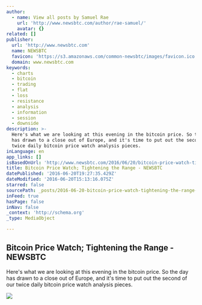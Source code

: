 ```yaml
---
author:
  - name: View all posts by Samuel Rae
    url: 'http://www.newsbtc.com/author/rae-samuel/'
    avatar: {}
related: []
publisher:
  url: 'http://www.newsbtc.com'
  name: NEWSBTC
  favicon: 'https://s3.amazonaws.com/common-newsbtc/images/favicon.ico'
  domain: www.newsbtc.com
keywords:
  - charts
  - bitcoin
  - trading
  - flat
  - loss
  - resistance
  - analysis
  - information
  - session
  - downside
description: >-
  Here's what we are looking at this evening in the bitcoin price. So the day
  has drawn to a close out of Europe, and it's time to put out the second of our
  twice daily bitcoin price watch analysis pieces.
inLanguage: en
app_links: []
isBasedOnUrl: 'http://www.newsbtc.com/2016/06/20/bitcoin-price-watch-tightening-range/'
title: Bitcoin Price Watch; Tightening the Range - NEWSBTC
datePublished: '2016-06-20T19:27:35.429Z'
dateModified: '2016-06-20T15:13:16.075Z'
starred: false
sourcePath: _posts/2016-06-20-bitcoin-price-watch-tightening-the-range-newsbtc.md
inFeed: true
hasPage: false
inNav: false
_context: 'http://schema.org'
_type: MediaObject

---
```

<article style=""><h1>Bitcoin Price Watch; Tightening the Range - NEWSBTC</h1><p>Here's what we are looking at this evening in the bitcoin price. So the day has drawn to a close out of Europe, and it's time to put out the second of our twice daily bitcoin price watch analysis pieces.</p><img src="http://s3.amazonaws.com/main-newsbtc-images/2016/06/20154837/Screen-Shot-2016-06-20-at-16.48.04.png" /></article>